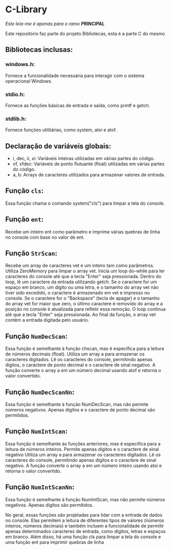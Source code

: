 # C-Library

*Este leia-me é apenas para o ramo **PRINCIPAL***

Este repositório faz parte do projeto Bibliotecas, esta é a parte C do mesmo

## Bibliotecas inclusas:
  ### windows.h:
  Fornece a funcionalidade necessária para interagir com o sistema operacional Windows.
  
  ### stdio.h:
  Fornece as funções básicas de entrada e saída, como printf e getch.
  
  ### stdlib.h: 
  Fornece funções utilitárias, como system, atoi e atof.
  
  
## Declaração de variáveis globais:
  - i, dec, ii, xi: Variáveis inteiras utilizadas em várias partes do código.
  - xf, xfdec: Variáveis de ponto flutuante (float) utilizadas em várias partes do código.
  - a, b: Arrays de caracteres utilizados para armazenar valores de entrada.


## Função `cls`:
  Essa função chama o comando system("cls") para limpar a tela do console.


## Função `ent`:
  Recebe um inteiro ent como parâmetro e imprime várias quebras de linha no console com base no valor de ent.


## Função `StrScan`:
  Recebe um array de caracteres vet e um inteiro tam como parâmetros.
  Utiliza ZeroMemory para limpar o array vet.
  Inicia um loop do-while para ler caracteres do console até que a tecla "Enter" seja pressionada.
  Dentro do loop, lê um caractere da entrada utilizando getch.
  Se o caractere for um espaço em branco, um dígito ou uma letra, e o tamanho do array vet não tiver sido excedido, o caractere é       armazenado em vet e impresso no console.
  Se o caractere for o "Backspace" (tecla de apagar) e o tamanho do array vet for maior que zero, o último caractere é removido do array e a posição no console é atualizada para refletir essa remoção.
  O loop continua até que a tecla "Enter" seja pressionada.
  Ao final da função, o array vet contém a entrada digitada pelo usuário.


## Função `NumDecScan`:
  Essa função é semelhante à função chscan, mas é específica para a leitura de números decimais (float).
  Utiliza um array a para armazenar os caracteres digitados.
  Lê os caracteres do console, permitindo apenas dígitos, o caractere de ponto decimal e o caractere de sinal negativo.
  A função converte o array a em um número decimal usando atof e retorna o valor convertido.


## Função `NumDecScanNn`:
  Essa função é semelhante à função NumDecScan, mas não permite números negativos.
  Apenas dígitos e o caractere de ponto decimal são permitidos.


## Função `NumIntScan`:
  Essa função é semelhante às funções anteriores, mas é específica para a leitura de números inteiros.
  Permite apenas dígitos e o caractere de sinal negativo
  Utiliza um array a para armazenar os caracteres digitados.
  Lê os caracteres do console, permitindo apenas dígitos e o caractere de sinal negativo.
  A função converte o array a em um número inteiro usando atoi e retorna o valor convertido.


## Função `NumIntScanNn`:
  Essa função é semelhante à função NumIntScan, mas não permite números negativos.
  Apenas dígitos são permitidos.
  
  
 No geral, essas funções são projetadas para lidar com a entrada de dados no console. Elas permitem a leitura de diferentes tipos de valores (números inteiros, números decimais) e também incluem a funcionalidade de permitir apenas determinados caracteres de entrada, como dígitos, letras e espaços em branco. Além disso, há uma função cls para limpar a tela do console e uma função ent para imprimir quebras de linha
